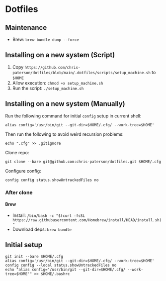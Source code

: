 # Dotfiles

## Maintenance

- Brew: `brew bundle dump --force`

## Installing on a new system (Script)

1. Copy `https://github.com/chris-paterson/dotfiles/blob/main/.dotfiles/scripts/setup_machine.sh` to `$HOME`
2. Allow execution: `chmod +x setup_machine.sh`
3. Run the script: `./setup_machine.sh`

## Installing on a new system (Manually)

Run the following command for initial `config` setup in current shell:

```
alias config='/usr/bin/git --git-dir=$HOME/.cfg/ --work-tree=$HOME'
```

Then run the following to avoid weird recursion problems:

```
echo ".cfg" >> .gitignore
```

Clone repo:

```
git clone --bare git@github.com:chris-paterson/dotfiles.git $HOME/.cfg
```

Configure config:

```
config config status.showUntrackedFiles no
```

### After clone

#### Brew

- Install: `/bin/bash -c "$(curl -fsSL https://raw.githubusercontent.com/Homebrew/install/HEAD/install.sh)"`
- Download deps: `brew bundle`

## Initial setup

```
git init --bare $HOME/.cfg
alias config='/usr/bin/git --git-dir=$HOME/.cfg/ --work-tree=$HOME'
config config --local status.showUntrackedFiles no
echo "alias config='/usr/bin/git --git-dir=$HOME/.cfg/ --work-tree=$HOME'" >> $HOME/.bashrc
```
